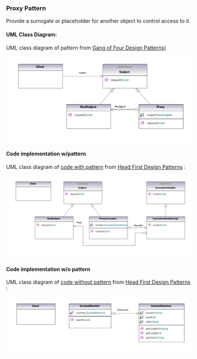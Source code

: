 ### Proxy Pattern

Provide a surrogate or placeholder for another object to control access to it.

#### UML Class Diagram:

UML class diagram of pattern from  [Gang of Four Design Patterns)](https://www.amazon.com/Design-Patterns-Object-Oriented-Addison-Wesley-Professional-ebook/dp/B000SEIBB8) 

<img src="proxy.png" alt="drawing" width="600"/> 

#### Code implementation w/pattern

UML class diagram of [code with pattern](../../app/src/main/java/com/example/gofp/head_first/sol/structural/proxy) from [Head First Design Patterns](https://www.amazon.com/Head-First-Design-Patterns-Brain-Friendly/dp/0596007124) :

<img src="proxy_sol.png" alt="drawing" width="750"/> 

#### Code implementation w/o pattern

UML class diagram of [code without pattern](../../app/src/main/java/com/example/gofp/head_first/pre/structural/proxy) from [Head First Design Patterns](https://www.amazon.com/Head-First-Design-Patterns-Brain-Friendly/dp/0596007124) :

<img src="proxy_pre.png" alt="drawing" width="700"/> 